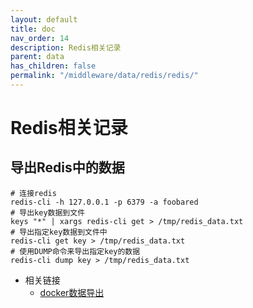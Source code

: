 ```yaml
---
layout: default
title: doc
nav_order: 14
description: Redis相关记录
parent: data
has_children: false
permalink: "/middleware/data/redis/redis/"
---
```


# Redis相关记录

## 导出Redis中的数据

```shell
# 连接redis
redis-cli -h 127.0.0.1 -p 6379 -a foobared
# 导出key数据到文件
keys "*" | xargs redis-cli get > /tmp/redis_data.txt
# 导出指定key数据到文件中
redis-cli get key > /tmp/redis_data.txt
# 使用DUMP命令来导出指定key的数据
redis-cli dump key > /tmp/redis_data.txt
```

- 相关链接
  - [docker数据导出](../../../docker/app/devs/data/redis/doc.md#数据导出)
